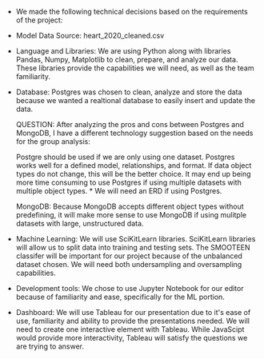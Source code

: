 * We made the following technical decisions based on the requirements of the project:

* Model Data Source: heart_2020_cleaned.csv

* Language and Libraries: We are using Python along with libraries Pandas, Numpy, Matplotlib to clean, prepare, and analyze our data. These libraries provide the capabilities we will need, as well as the team familiarity.

* Database: Postgres was chosen to clean, analyze and store the data because we wanted a realtional database to easily insert and update the data. 

    QUESTION: After analyzing the pros and cons between Postgres and MongoDB, I have a different technology suggestion based on the needs for the group analysis: 

    Postgre should be used if we are only using one dataset. Postgres works well for a defined model, relationships, and format. If data object types do not change, this will be the better choice. It may end up being more time consuming to use Postgres if using multiple datasets with multiple object types. 
        * We will need an ERD if using Postgres. 

    MongoDB: Because MongoDB accepts different object types without predefining, it will make more sense to use MongoDB if using mulitple datasets with large, unstructured data. 

* Machine Learning: We will use SciKitLearn libraries. SciKitLearn libraries will allow us to split data into training and testing sets. The SMOOTEEN classifer will be important for our project because of the unbalanced dataset chosen. We will need both undersampling and oversampling capabilities. 

* Development tools: We chose to use Jupyter Notebook for our editor because of familiarity and ease, specifically for the ML portion. 

* Dashboard: We will use Tableau for our presentation due to it's ease of use, familiarity and ability to provide the presentations needed. We will need to create one interactive element with Tableau. 
    While JavaScipt would provide more interactivity, Tableau will satisfy the questions we are trying to answer. 



